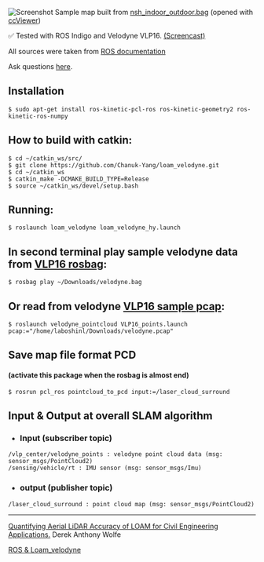 ![Screenshot](/capture.bmp)
Sample map built from [nsh_indoor_outdoor.bag](http://www.frc.ri.cmu.edu/~jizhang03/Datasets/nsh_indoor_outdoor.bag) (opened with [ccViewer](http://www.danielgm.net/cc/))

:white_check_mark: Tested with ROS Indigo and Velodyne VLP16. [(Screencast)](https://youtu.be/o1cLXY-Es54)

All sources were taken from [ROS documentation](http://docs.ros.org/indigo/api/loam_velodyne/html/files.html)

Ask questions [here](https://github.com/laboshinl/loam_velodyne/issues/3).

## Installation

```
$ sudo apt-get install ros-kinetic-pcl-ros ros-kinetic-geometry2 ros-kinetic-ros-numpy
```

## How to build with catkin:

```
$ cd ~/catkin_ws/src/
$ git clone https://github.com/Chanuk-Yang/loam_velodyne.git
$ cd ~/catkin_ws
$ catkin_make -DCMAKE_BUILD_TYPE=Release 
$ source ~/catkin_ws/devel/setup.bash
```

## Running:

```
$ roslaunch loam_velodyne loam_velodyne_hy.launch
```

## In second terminal play sample velodyne data from [VLP16 rosbag](https://db.tt/t2r39mjZ):

```
$ rosbag play ~/Downloads/velodyne.bag 
```

## Or read from velodyne [VLP16 sample pcap](https://midas3.kitware.com/midas/folder/12979):

```
$ roslaunch velodyne_pointcloud VLP16_points.launch pcap:="/home/laboshinl/Downloads/velodyne.pcap"
```

## Save map file format PCD  

#### (activate this package when the rosbag is almost end)

```
$ rosrun pcl_ros pointcloud_to_pcd input:=/laser_cloud_surround
```

## Input & Output at overall SLAM algorithm

* ### Input (subscriber topic)

``` 
/vlp_center/velodyne_points : velodyne point cloud data (msg: sensor_msgs/PointCloud2)
/sensing/vehicle/rt : IMU sensor (msg: sensor_msgs/Imu)
```

* ### output (publisher topic)

```
/laser_cloud_surround : point cloud map (msg: sensor_msgs/PointCloud2)
```





---
[Quantifying Aerial LiDAR Accuracy of LOAM for Civil Engineering Applications.](https://ceen.et.byu.edu/sites/default/files/snrprojects/wolfe_derek.pdf) Derek Anthony Wolfe

[ROS & Loam_velodyne](https://ishiguro440.wordpress.com/2016/04/05/%E5%82%99%E5%BF%98%E9%8C%B2%E3%80%80ros-loam_velodyne/) 
